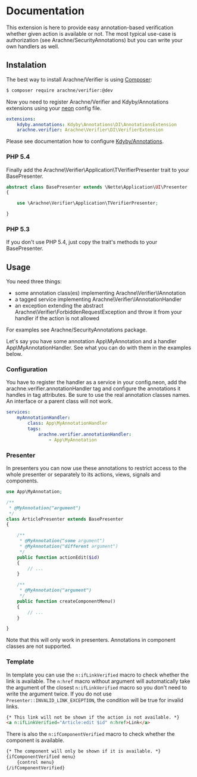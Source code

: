 Documentation
=============

This extension is here to provide easy annotation-based verification whether given action is available or not. The most typical use-case is authorization (see Arachne/SecurityAnnotations) but you can write your own handlers as well.


Instalation
-----------

The best way to install Arachne/Verifier is using [Composer](http://getcomposer.org/):

```sh
$ composer require arachne/verifier:@dev
```

Now you need to register Arachne/Verifier and Kdyby/Annotations extensions using your [neon](http://ne-on.org/) config file.

```yml
extensions:
	kdyby.annotations: Kdyby\Annotations\DI\AnnotationsExtension
	arachne.verifier: Arachne\Verifier\DI\VerifierExtension
```

Please see documentation how to configure [Kdyby/Annotations](https://github.com/Kdyby/Annotations/blob/master/docs/en/index.md).

### PHP 5.4

Finally add the Arachne\Verifier\Application\TVerifierPresenter trait to your BasePresenter.

```php
abstract class BasePresenter extends \Nette\Application\UI\Presenter
{

	use \Arachne\Verifier\Application\TVerifierPresenter;

}
```

### PHP 5.3

If you don't use PHP 5.4, just copy the trait's methods to your BasePresenter.


Usage
-----

You need three things:
- some annotation class(es) implementing Arachne\Verifier\IAnnotation
- a tagged service implementing Arachne\Verifier\IAnnotationHandler
- an exception extending the abstract Arachne\Verifier\ForbiddenRequestException and throw it from your handler if the action is not allowed

For examples see Arachne/SecurityAnnotations package.

Let's say you have some annotation App\MyAnnotation and a handler App\MyAnnotationHandler. See what you can do with them in the examples below.

### Configuration

You have to register the handler as a service in your config.neon, add the arachne.verifier.annotationHandler tag and configure the annotations it handles in tag attributes. Be sure to use the real annotation classes names. An interface or a parent class will not work.

```yml
services:
	myAnnotationHandler:
		class: App\MyAnnotationHandler
		tags:
			arachne.verifier.annotationHandler:
				- App\MyAnnotation
```

### Presenter

In presenters you can now use these annotations to restrict access to the whole presenter or separately to its actions, views, signals and components.

```php
use App\MyAnnotation;

/**
 * @MyAnnotation("argument")
 */
class ArticlePresenter extends BasePresenter
{

	/**
	 * @MyAnnotation("some argument")
	 * @MyAnnotation("different argument")
	 */
	public function actionEdit($id)
	{
		// ...
	}

	/**
	 * @MyAnnotation("argument")
	 */
	public function createComponentMenu()
	{
		// ...
	}

}
```

Note that this will only work in presenters. Annotations in component classes are not supported.

### Template

In template you can use the `n:ifLinkVerified` macro to check whether the link is available. The `n:href` macro without argument will automatically take the argument of the closest `n:ifLinkVerified` macro so you don't need to write the argument twice. If you do not use `Presenter::INVALID_LINK_EXCEPTION`, the condition will be true for invalid links.

```html
{* This link will not be shown if the action is not available. *}
<a n:ifLinkVerified="Article:edit $id" n:href>Link</a>
```

There is also the `n:ifComponentVerified` macro to check whether the component is available.
```html
{* The component will only be shown if it is available. *}
{ifComponentVerified menu}
	{control menu}
{/ifComponentVerified}
```
